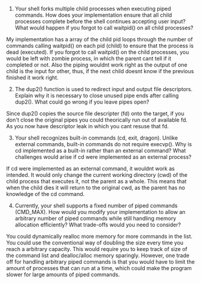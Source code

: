 1. Your shell forks multiple child processes when executing piped commands. How does your implementation ensure that all child processes complete before the shell continues accepting user input? What would happen if you forgot to call waitpid() on all child processes?

My implementation has a array of the child pid loops through the number of commands calling waitpid() on each pid (child) to ensure that the process is dead (executed). If you forgot to call waitpid() on the child processes, you would be left with zombie process, in which the parent cant tell if it completed or not. Also the piping wouldnt work right as the output of one child is the input for other, thus, if the next child doesnt know if the previous finished it work right.

2. The dup2() function is used to redirect input and output file descriptors. Explain why it is necessary to close unused pipe ends after calling dup2(). What could go wrong if you leave pipes open?

Since dup2() copies the source file descripter (fd) onto the target, if you don't close the original pipes you could theorically run out of available fd. As you now have descriptor leak in which you cant resuse that fd.

3. Your shell recognizes built-in commands (cd, exit, dragon). Unlike external commands, built-in commands do not require execvp(). Why is cd implemented as a built-in rather than an external command? What challenges would arise if cd were implemented as an external process?

If cd were implemented as an external command, it wouldnt work as intended. It would only change the current working directory (cwd) of the child process that executes it, not the parent as a whole. This means that when the child dies it will return to the original cwd, as the parent has no knowledge of the cd command.

4. Currently, your shell supports a fixed number of piped commands (CMD_MAX). How would you modify your implementation to allow an arbitrary number of piped commands while still handling memory allocation efficiently? What trade-offs would you need to consider?

You could dynamically realloc more memory for more commands in the list. You could use the conventional way of doubling the size every time you reach a arbitrary capacity. This would require you to keep track of size of the command list and dealloc/alloc memory sparingly. However, one trade off for handling arbitrary piped commands is that you would have to limit the amount of processes that can run at a time, which could make the program slower for large amounts of piped commands.
